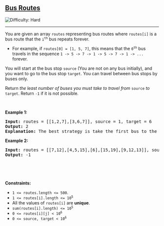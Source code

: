 <h2><a href="https://leetcode.com/problems/bus-routes">Bus Routes</a></h2> <img src='https://img.shields.io/badge/Difficulty-Hard-red' alt='Difficulty: Hard' /><hr><p>You are given an array <code>routes</code> representing bus routes where <code>routes[i]</code> is a bus route that the <code>i<sup>th</sup></code> bus repeats forever.</p>

<ul>
	<li>For example, if <code>routes[0] = [1, 5, 7]</code>, this means that the <code>0<sup>th</sup></code> bus travels in the sequence <code>1 -&gt; 5 -&gt; 7 -&gt; 1 -&gt; 5 -&gt; 7 -&gt; 1 -&gt; ...</code> forever.</li>
</ul>

<p>You will start at the bus stop <code>source</code> (You are not on any bus initially), and you want to go to the bus stop <code>target</code>. You can travel between bus stops by buses only.</p>

<p>Return <em>the least number of buses you must take to travel from </em><code>source</code><em> to </em><code>target</code>. Return <code>-1</code> if it is not possible.</p>

<p>&nbsp;</p>
<p><strong class="example">Example 1:</strong></p>

<pre>
<strong>Input:</strong> routes = [[1,2,7],[3,6,7]], source = 1, target = 6
<strong>Output:</strong> 2
<strong>Explanation:</strong> The best strategy is take the first bus to the bus stop 7, then take the second bus to the bus stop 6.
</pre>

<p><strong class="example">Example 2:</strong></p>

<pre>
<strong>Input:</strong> routes = [[7,12],[4,5,15],[6],[15,19],[9,12,13]], source = 15, target = 12
<strong>Output:</strong> -1
</pre>

<p>&nbsp;</p>

<p>&nbsp;</p>
<p><strong>Constraints:</strong></p>

<ul>
	<li><code>1 &lt;= routes.length &lt;= 500</code>.</li>
	<li><code>1 &lt;= routes[i].length &lt;= 10<sup>5</sup></code></li>
	<li>All the values of <code>routes[i]</code> are <strong>unique</strong>.</li>
	<li><code>sum(routes[i].length) &lt;= 10<sup>5</sup></code></li>
	<li><code>0 &lt;= routes[i][j] &lt; 10<sup>6</sup></code></li>
	<li><code>0 &lt;= source, target &lt; 10<sup>6</sup></code></li>
</ul>
